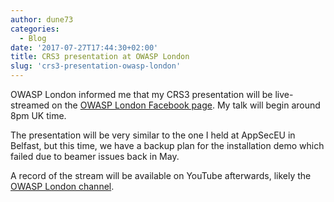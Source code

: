 ```yaml
---
author: dune73
categories:
  - Blog
date: '2017-07-27T17:44:30+02:00'
title: CRS3 presentation at OWASP London
slug: 'crs3-presentation-owasp-london'
---
```



OWASP London informed me that my CRS3 presentation will be live-streamed on the [OWASP London Facebook page](https://www.facebook.com/OWASPLondon/). My talk will begin around 8pm UK time.

The presentation will be very similar to the one I held at AppSecEU in Belfast, but this time, we have a backup plan for the installation demo which failed due to beamer issues back in May.

A record of the stream will be available on YouTube afterwards, likely the [OWASP London channel](https://www.youtube.com/channel/UC-CfoAEpdpkB_jYrydYrqSA).
